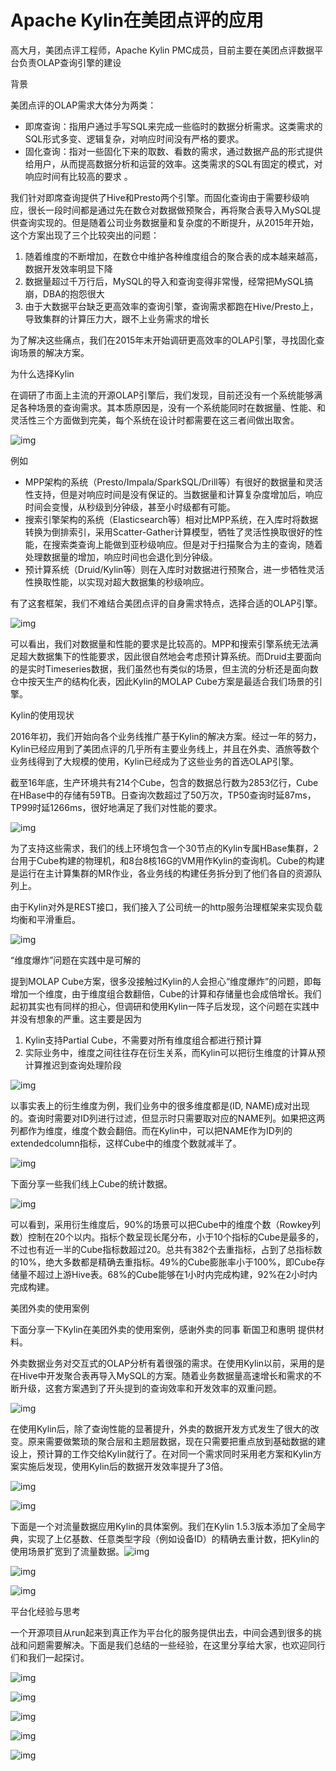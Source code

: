 # Apache Kylin在美团点评的应用

高大月，美团点评工程师，Apache Kylin PMC成员，目前主要在美团点评数据平台负责OLAP查询引擎的建设



背景



美团点评的OLAP需求大体分为两类：

- 即席查询：指用户通过手写SQL来完成一些临时的数据分析需求。这类需求的SQL形式多变、逻辑复杂，对响应时间没有严格的要求。
- 固化查询：指对一些固化下来的取数、看数的需求，通过数据产品的形式提供给用户，从而提高数据分析和运营的效率。这类需求的SQL有固定的模式，对响应时间有比较高的要求 。

我们针对即席查询提供了Hive和Presto两个引擎。而固化查询由于需要秒级响应，很长一段时间都是通过先在数仓对数据做预聚合，再将聚合表导入MySQL提供查询实现的。但是随着公司业务数据量和复杂度的不断提升，从2015年开始，这个方案出现了三个比较突出的问题：

1. 随着维度的不断增加，在数仓中维护各种维度组合的聚合表的成本越来越高，数据开发效率明显下降
2. 数据量超过千万行后，MySQL的导入和查询变得非常慢，经常把MySQL搞崩，DBA的抱怨很大
3. 由于大数据平台缺乏更高效率的查询引擎，查询需求都跑在Hive/Presto上，导致集群的计算压力大，跟不上业务需求的增长

为了解决这些痛点，我们在2015年末开始调研更高效率的OLAP引擎，寻找固化查询场景的解决方案。



为什么选择Kylin



在调研了市面上主流的开源OLAP引擎后，我们发现，目前还没有一个系统能够满足各种场景的查询需求。其本质原因是，没有一个系统能同时在数据量、性能、和灵活性三个方面做到完美，每个系统在设计时都需要在这三者间做出取舍。

![img](D:\superz\BigData-A-Question\大数据文章采集\Kylin\images\640-1585810978311.webp)

例如

- MPP架构的系统（Presto/Impala/SparkSQL/Drill等）有很好的数据量和灵活性支持，但是对响应时间是没有保证的。当数据量和计算复杂度增加后，响应时间会变慢，从秒级到分钟级，甚至小时级都有可能。
- 搜索引擎架构的系统（Elasticsearch等）相对比MPP系统，在入库时将数据转换为倒排索引，采用Scatter-Gather计算模型，牺牲了灵活性换取很好的性能，在搜索类查询上能做到亚秒级响应。但是对于扫描聚合为主的查询，随着处理数据量的增加，响应时间也会退化到分钟级。
- 预计算系统（Druid/Kylin等）则在入库时对数据进行预聚合，进一步牺牲灵活性换取性能，以实现对超大数据集的秒级响应。

有了这套框架，我们不难结合美团点评的自身需求特点，选择合适的OLAP引擎。

![img](D:\superz\BigData-A-Question\大数据文章采集\Kylin\images\640-1585810978321.webp)

可以看出，我们对数据量和性能的要求是比较高的。MPP和搜索引擎系统无法满足超大数据集下的性能要求，因此很自然地会考虑预计算系统。而Druid主要面向的是实时Timeseries数据，我们虽然也有类似的场景，但主流的分析还是面向数仓中按天生产的结构化表，因此Kylin的MOLAP Cube方案是最适合我们场景的引擎。



Kylin的使用现状



2016年初，我们开始向各个业务线推广基于Kylin的解决方案。经过一年的努力，Kylin已经应用到了美团点评的几乎所有主要业务线上，并且在外卖、酒旅等数个业务线得到了大规模的使用，Kylin已经成为了这些业务的首选OLAP引擎。

截至16年底，生产环境共有214个Cube，包含的数据总行数为2853亿行，Cube在HBase中的存储有59TB。日查询次数超过了50万次，TP50查询时延87ms，TP99时延1266ms，很好地满足了我们对性能的要求。

![img](D:\superz\BigData-A-Question\大数据文章采集\Kylin\images\640-1585810978322.webp)

为了支持这些需求，我们的线上环境包含一个30节点的Kylin专属HBase集群，2台用于Cube构建的物理机，和8台8核16G的VM用作Kylin的查询机。Cube的构建是运行在主计算集群的MR作业，各业务线的构建任务拆分到了他们各自的资源队列上。

由于Kylin对外是REST接口，我们接入了公司统一的http服务治理框架来实现负载均衡和平滑重启。

![img](D:\superz\BigData-A-Question\大数据文章采集\Kylin\images\640-1585810978332.webp)



“维度爆炸”问题在实践中是可解的



提到MOLAP Cube方案，很多没接触过Kylin的人会担心“维度爆炸”的问题，即每增加一个维度，由于维度组合数翻倍，Cube的计算和存储量也会成倍增长。我们起初其实也有同样的担心，但调研和使用Kylin一阵子后发现，这个问题在实践中并没有想象的严重。这主要是因为

1. Kylin支持Partial Cube，不需要对所有维度组合都进行预计算
2. 实际业务中，维度之间往往存在衍生关系，而Kylin可以把衍生维度的计算从预计算推迟到查询处理阶段

![img](D:\superz\BigData-A-Question\大数据文章采集\Kylin\images\640-1585810978360.webp)

以事实表上的衍生维度为例，我们业务中的很多维度都是(ID, NAME)成对出现的。查询时需要对ID列进行过滤，但显示时只需要取对应的NAME列。如果把这两列都作为维度，维度个数会翻倍。而在Kylin中，可以把NAME作为ID列的extendedcolumn指标，这样Cube中的维度个数就减半了。

![img](D:\superz\BigData-A-Question\大数据文章采集\Kylin\images\640-1585810978377.webp)

下面分享一些我们线上Cube的统计数据。

![img](D:\superz\BigData-A-Question\大数据文章采集\Kylin\images\0.jpg)

可以看到，采用衍生维度后，90%的场景可以把Cube中的维度个数（Rowkey列数）控制在20个以内。指标个数呈现长尾分布，小于10个指标的Cube是最多的，不过也有近一半的Cube指标数超过20。总共有382个去重指标，占到了总指标数的10%，绝大多数都是精确去重指标。49%的Cube膨胀率小于100%，即Cube存储量不超过上游Hive表。68%的Cube能够在1小时内完成构建，92%在2小时内完成构建。



美团外卖的使用案例



下面分享一下Kylin在美团外卖的使用案例，感谢外卖的同事 靳国卫和惠明 提供材料。

外卖数据业务对交互式的OLAP分析有着很强的需求。在使用Kylin以前，采用的是在Hive中开发聚合表再导入MySQL的方案。随着业务数据量高速增长和需求的不断升级，这套方案遇到了开头提到的查询效率和开发效率的双重问题。

![img](D:\superz\BigData-A-Question\大数据文章采集\Kylin\images\640-1585810978397.webp)

在使用Kylin后，除了查询性能的显著提升，外卖的数据开发方式发生了很大的改变。原来需要做繁琐的聚合层和主题层数据，现在只需要把重点放到基础数据的建设上，预计算的工作交给Kylin就行了。在对同一个需求同时采用老方案和Kylin方案实施后发现，使用Kylin后的数据开发效率提升了3倍。

![img](D:\superz\BigData-A-Question\大数据文章采集\Kylin\images\640-1585810978451.webp)

![img](D:\superz\BigData-A-Question\大数据文章采集\Kylin\images\640-1585810978464.webp)

下面是一个对流量数据应用Kylin的具体案例。我们在Kylin 1.5.3版本添加了全局字典，实现了上亿基数、任意类型字段（例如设备ID）的精确去重计数，把Kylin的使用场景扩宽到了流量数据。![img](D:\superz\BigData-A-Question\大数据文章采集\Kylin\images\640-1585810978472.webp)

![img](D:\superz\BigData-A-Question\大数据文章采集\Kylin\images\640-1585810978491.webp)

![img](D:\superz\BigData-A-Question\大数据文章采集\Kylin\images\640-1585810978531.webp)



平台化经验与思考



一个开源项目从run起来到真正作为平台化的服务提供出去，中间会遇到很多的挑战和问题需要解决。下面是我们总结的一些经验，在这里分享给大家，也欢迎同行们和我们一起探讨。

![img](D:\superz\BigData-A-Question\大数据文章采集\Kylin\images\640-1585810978574.webp)

![img](D:\superz\BigData-A-Question\大数据文章采集\Kylin\images\640-1585810978572.webp)

![img](D:\superz\BigData-A-Question\大数据文章采集\Kylin\images\640-1585810978596.webp)

![img](D:\superz\BigData-A-Question\大数据文章采集\Kylin\images\640-1585810978604.webp)

![img](D:\superz\BigData-A-Question\大数据文章采集\Kylin\images\640-1585810978682.webp)